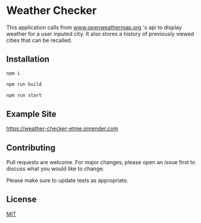 # Weather Checker

This application calls from www.openweathermap.org 's api to display weather for a user inputed city. It also stores a history of previously viewed cities that can be recalled.

## Installation


```python
npm i

npm run build

npm run start
```

## Example Site

https://weather-checker-etme.onrender.com

## Contributing

Pull requests are welcome. For major changes, please open an issue first
to discuss what you would like to change.

Please make sure to update tests as appropriate.

## License

[MIT](https://choosealicense.com/licenses/mit/)
